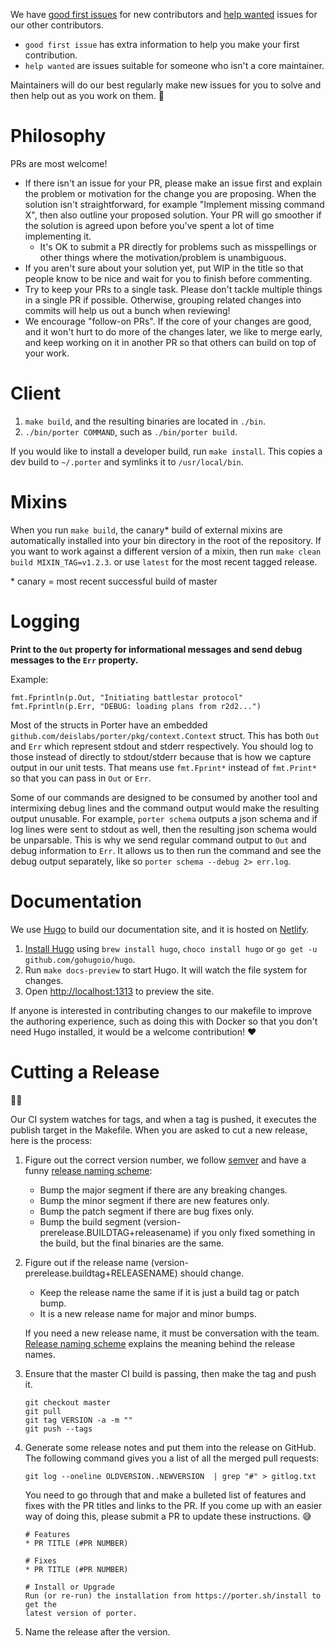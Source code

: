 We have [good first issues][good-first-issue] for new contributors and [help wanted][help-wanted] issues for our other contributors.

* `good first issue` has extra information to help you make your first contribution.
* `help wanted` are issues suitable for someone who isn't a core maintainer.

Maintainers will do our best regularly make new issues for you to solve and then help out as you work on them. 💖
 
# Philosophy
PRs are most welcome!

* If there isn't an issue for your PR, please make an issue first and explain the problem or motivation for
the change you are proposing. When the solution isn't straightforward, for example "Implement missing command X",
then also outline your proposed solution. Your PR will go smoother if the solution is agreed upon before you've
spent a lot of time implementing it.
  * It's OK to submit a PR directly for problems such as misspellings or other things where the motivation/problem is
    unambiguous.
* If you aren't sure about your solution yet, put WIP in the title so that people know to be nice and 
wait for you to finish before commenting.
* Try to keep your PRs to a single task. Please don't tackle multiple things in a single PR if possible. Otherwise, grouping related changes into commits will help us out a bunch when reviewing!
* We encourage "follow-on PRs". If the core of your changes are good, and it won't hurt to do more of
the changes later, we like to merge early, and keep working on it in another PR so that others can build
on top of your work.

# Client

1. `make build`, and the resulting binaries are located in `./bin`.
1. `./bin/porter COMMAND`, such as `./bin/porter build`.

If you would like to install a developer build, run `make install`.
This copies a dev build to `~/.porter` and symlinks it to `/usr/local/bin`.

# Mixins

When you run `make build`, the canary\* build of external mixins are automatically installed into your bin directory
in the root of the repository. If you want to work against a different version of a mixin, then run `make clean build MIXIN_TAG=v1.2.3`.
or use `latest` for the most recent tagged release.

\* canary = most recent successful build of master

# Logging

**Print to the `Out` property for informational messages and send debug messages to the `Err` property.**

Example:

```golang
fmt.Fprintln(p.Out, "Initiating battlestar protocol"
fmt.Fprintln(p.Err, "DEBUG: loading plans from r2d2...")
```

Most of the structs in Porter have an embedded `github.com/deislabs/porter/pkg/context.Context` struct. This has both 
`Out` and `Err` which represent stdout and stderr respectively. You should log to those instead of directly to 
stdout/stderr because that is how we capture output in our unit tests. That means use `fmt.Fprint*` instead of 
`fmt.Print*` so that you can pass in `Out` or `Err`.

Some of our commands are designed to be consumed by another tool and intermixing debug lines and the command output 
would make the resulting output unusable. For example, `porter schema` outputs a json schema
and if log lines were sent to stdout as well, then the resulting json schema would be unparsable. This is why we send
regular command output to `Out` and debug information to `Err`. It allows us to then run the command and see the debug 
output separately, like so `porter schema --debug 2> err.log`.

# Documentation

We use [Hugo](gohugo.io) to build our documentation site, and it is hosted on [Netlify](netlify.com).

1. [Install Hugo](https://gohugo.io/getting-started/installing) using `brew install hugo`, 
`choco install hugo` or `go get -u github.com/gohugoio/hugo`.
1. Run `make docs-preview` to start Hugo. It will watch the file system for changes.
1. Open <http://localhost:1313> to preview the site.

If anyone is interested in contributing changes to our makefile to improve the authoring experience, such 
as doing this with Docker so that you don't need Hugo installed, it would be a welcome contribution! ❤️

[good-first-issue]: https://waffle.io/deislabs/porter?search=backlog&label=good%20first%20issue
[help-wanted]: https://waffle.io/deislabs/porter?search=backlog&label=help%20wanted

# Cutting a Release

🧀💨

Our CI system watches for tags, and when a tag is pushed, it executes the
publish target in the Makefile. When you are asked to cut a new release,
here is the process:

1. Figure out the correct version number, we follow [semver](semver.org) and
    have a funny [release naming scheme][release-name]:
    * Bump the major segment if there are any breaking changes.
    * Bump the minor segment if there are new features only.
    * Bump the patch segment if there are bug fixes only.
    * Bump the build segment (version-prerelease.BUILDTAG+releasename) if you only
      fixed something in the build, but the final binaries are the same.
1. Figure out if the release name (version-prerelease.buildtag+RELEASENAME) should
    change.
    
    * Keep the release name the same if it is just a build tag or patch bump.
    * It is a new release name for major and minor bumps.
    
    If you need a new release name, it must be conversation with the team.
    [Release naming scheme][release-name] explains the meaning behind the
    release names.
1. Ensure that the master CI build is passing, then make the tag and push it.

    ```
    git checkout master
    git pull
    git tag VERSION -a -m ""
    git push --tags
    ```

1. Generate some release notes and put them into the release on GitHub.
    The following command gives you a list of all the merged pull requests:

    ```
    git log --oneline OLDVERSION..NEWVERSION  | grep "#" > gitlog.txt
    ```

    You need to go through that and make a bulleted list of features
    and fixes with the PR titles and links to the PR. If you come up with an
    easier way of doing this, please submit a PR to update these instructions. 😅

    ```
    # Features
    * PR TITLE (#PR NUMBER)

    # Fixes
    * PR TITLE (#PR NUMBER)

    # Install or Upgrade
    Run (or re-run) the installation from https://porter.sh/install to get the 
    latest version of porter.
    ```
1. Name the release after the version.
    

[release-name]: https://porter.sh/faq/#how-does-your-release-naming-scheme-work